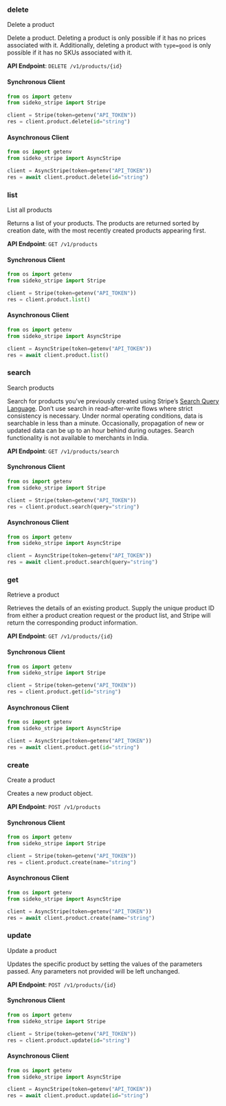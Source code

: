 
### delete <a name="delete"></a>
Delete a product

<p>Delete a product. Deleting a product is only possible if it has no prices associated with it. Additionally, deleting a product with <code>type=good</code> is only possible if it has no SKUs associated with it.</p>

**API Endpoint**: `DELETE /v1/products/{id}`

#### Synchronous Client

```python
from os import getenv
from sideko_stripe import Stripe

client = Stripe(token=getenv("API_TOKEN"))
res = client.product.delete(id="string")
```

#### Asynchronous Client

```python
from os import getenv
from sideko_stripe import AsyncStripe

client = AsyncStripe(token=getenv("API_TOKEN"))
res = await client.product.delete(id="string")
```

### list <a name="list"></a>
List all products

<p>Returns a list of your products. The products are returned sorted by creation date, with the most recently created products appearing first.</p>

**API Endpoint**: `GET /v1/products`

#### Synchronous Client

```python
from os import getenv
from sideko_stripe import Stripe

client = Stripe(token=getenv("API_TOKEN"))
res = client.product.list()
```

#### Asynchronous Client

```python
from os import getenv
from sideko_stripe import AsyncStripe

client = AsyncStripe(token=getenv("API_TOKEN"))
res = await client.product.list()
```

### search <a name="search"></a>
Search products

<p>Search for products you’ve previously created using Stripe’s <a href="/docs/search#search-query-language">Search Query Language</a>.
Don’t use search in read-after-write flows where strict consistency is necessary. Under normal operating
conditions, data is searchable in less than a minute. Occasionally, propagation of new or updated data can be up
to an hour behind during outages. Search functionality is not available to merchants in India.</p>

**API Endpoint**: `GET /v1/products/search`

#### Synchronous Client

```python
from os import getenv
from sideko_stripe import Stripe

client = Stripe(token=getenv("API_TOKEN"))
res = client.product.search(query="string")
```

#### Asynchronous Client

```python
from os import getenv
from sideko_stripe import AsyncStripe

client = AsyncStripe(token=getenv("API_TOKEN"))
res = await client.product.search(query="string")
```

### get <a name="get"></a>
Retrieve a product

<p>Retrieves the details of an existing product. Supply the unique product ID from either a product creation request or the product list, and Stripe will return the corresponding product information.</p>

**API Endpoint**: `GET /v1/products/{id}`

#### Synchronous Client

```python
from os import getenv
from sideko_stripe import Stripe

client = Stripe(token=getenv("API_TOKEN"))
res = client.product.get(id="string")
```

#### Asynchronous Client

```python
from os import getenv
from sideko_stripe import AsyncStripe

client = AsyncStripe(token=getenv("API_TOKEN"))
res = await client.product.get(id="string")
```

### create <a name="create"></a>
Create a product

<p>Creates a new product object.</p>

**API Endpoint**: `POST /v1/products`

#### Synchronous Client

```python
from os import getenv
from sideko_stripe import Stripe

client = Stripe(token=getenv("API_TOKEN"))
res = client.product.create(name="string")
```

#### Asynchronous Client

```python
from os import getenv
from sideko_stripe import AsyncStripe

client = AsyncStripe(token=getenv("API_TOKEN"))
res = await client.product.create(name="string")
```

### update <a name="update"></a>
Update a product

<p>Updates the specific product by setting the values of the parameters passed. Any parameters not provided will be left unchanged.</p>

**API Endpoint**: `POST /v1/products/{id}`

#### Synchronous Client

```python
from os import getenv
from sideko_stripe import Stripe

client = Stripe(token=getenv("API_TOKEN"))
res = client.product.update(id="string")
```

#### Asynchronous Client

```python
from os import getenv
from sideko_stripe import AsyncStripe

client = AsyncStripe(token=getenv("API_TOKEN"))
res = await client.product.update(id="string")
```
